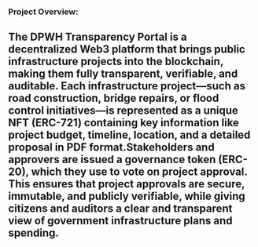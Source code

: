 ### Project Overview:

## The DPWH Transparency Portal is a decentralized Web3 platform that brings public infrastructure projects into the blockchain, making them fully transparent, verifiable, and auditable. Each infrastructure project—such as road construction, bridge repairs, or flood control initiatives—is represented as a unique NFT (ERC-721) containing key information like project budget, timeline, location, and a detailed proposal in PDF format.Stakeholders and approvers are issued a governance token (ERC-20), which they use to vote on project approval. This ensures that project approvals are secure, immutable, and publicly verifiable, while giving citizens and auditors a clear and transparent view of government infrastructure plans and spending.

